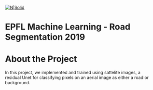 [![N|Solid](https://inside.epfl.ch/corp-id/wp-content/uploads/2019/05/EPFL_Logo_Digital_RGB_PROD-300x130.png)](https://nodesource.com/products/nsolid)

# EPFL Machine Learning - Road Segmentation 2019

# About the Project
In this project, we implemented and trained using sattelite images, a residual
Unet for classifying pixels on an aerial image as either a road or
background.

